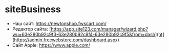 # siteBusiness
- Наш сайт: https://newtonshop.fwscart.com/
- Редактор сайта: [https://app.site123.com/manager/wizard.php?wu=63e280b92c9f3-63e280b92c9f4-63e280b92c9f5&from=dash](ht](https://admin.freewebstore.com/dashboard.aspx)
- Сайт Apple: https://www.apple.com/
